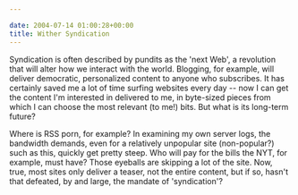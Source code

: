 ```yaml
---

date: 2004-07-14 01:00:28+00:00
title: Wither Syndication
---
```


Syndication is often described by pundits as the 'next Web', a revolution that will alter how we interact with the world.  Blogging, for example, will deliver democratic, personalized content to anyone who subscribes.  It has certainly saved me a lot of time surfing websites every day -- now I can get the content I'm interested in delivered to me, in byte-sized pieces from which I can choose the most relevant (to me!) bits.  But what is its long-term future?

Where is RSS porn, for example?  In examining my own server logs, the bandwidth demands, even for a relatively unpopular site (non-popular?) such as this, quickly get pretty steep.  Who will pay for the bills the NYT, for example, must have?  Those eyeballs are skipping a lot of the site.  Now, true, most sites only deliver a teaser, not the entire content, but if so, hasn't that defeated, by and large, the mandate of 'syndication'?
